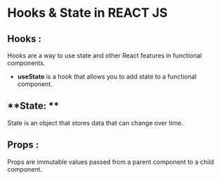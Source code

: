 # Hooks & State in REACT JS

## **Hooks :**

Hooks are a way to use state and other React features in functional components.

- **useState** is a hook that allows you to add state to a functional component.

## **State: **

State is an object that stores data that can change over time.

## **Props :**

Props are immutable values passed from a parent component to a child component.
